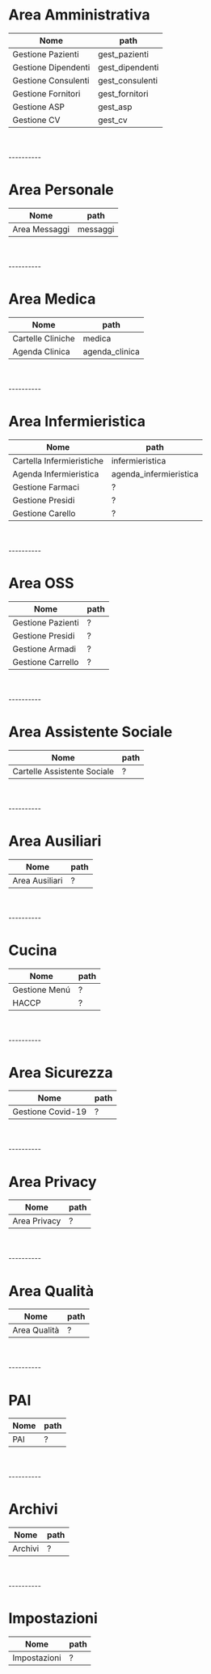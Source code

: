 # Area Amministrativa

| Nome                | path            |
| ------------------- | --------------- |
| Gestione Pazienti   | gest_pazienti   |
| Gestione Dipendenti | gest_dipendenti |
| Gestione Consulenti | gest_consulenti |
| Gestione Fornitori  | gest_fornitori  |
| Gestione ASP        | gest_asp        |
| Gestione CV         | gest_cv         |

<br>
<br>
----------

# Area Personale

| Nome          | path     |
| ------------- | -------- |
| Area Messaggi | messaggi |

<br>
<br>
----------

# Area Medica

| Nome              | path           |
| ----------------- | -------------- |
| Cartelle Cliniche | medica         |
| Agenda Clinica    | agenda_clinica |

<br>
<br>
----------

# Area Infermieristica

| Nome                      | path                   |
| ------------------------- | ---------------------- |
| Cartella Infermieristiche | infermieristica        |
| Agenda Infermieristica    | agenda_infermieristica |
| Gestione Farmaci          | ?                      |
| Gestione Presidi          | ?                      |
| Gestione Carello          | ?                      |

<br>
<br>
----------

# Area OSS

| Nome              | path |
| ----------------- | ---- |
| Gestione Pazienti | ?    |
| Gestione Presidi  | ?    |
| Gestione Armadi   | ?    |
| Gestione Carrello | ?    |

<br>
<br>
----------

# Area Assistente Sociale

| Nome                        | path |
| --------------------------- | ---- |
| Cartelle Assistente Sociale | ?    |

<br>
<br>
----------

# Area Ausiliari

| Nome           | path |
| -------------- | ---- |
| Area Ausiliari | ?    |

<br>
<br>
----------

# Cucina

| Nome                 | path |
| -------------------- | ---- |
| Gestione Men&uacute; | ?    |
| HACCP                | ?    |

<br>
<br>
----------

# Area Sicurezza

| Nome              | path |
| ----------------- | ---- |
| Gestione Covid-19 | ?    |

<br>
<br>
----------

# Area Privacy

| Nome         | path |
| ------------ | ---- |
| Area Privacy | ?    |

<br>
<br>
----------

# Area Qualit&agrave;

| Nome                | path |
| ------------------- | ---- |
| Area Qualit&agrave; | ?    |

<br>
<br>
----------

# PAI

| Nome | path |
| ---- | ---- |
| PAI  | ?    |

<br>
<br>
----------

# Archivi

| Nome    | path |
| ------- | ---- |
| Archivi | ?    |

<br>
<br>
----------

# Impostazioni

| Nome         | path |
| ------------ | ---- |
| Impostazioni | ?    |

